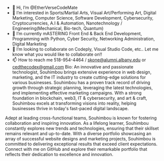 - 👋 Hi, I’m @EtherVerseCodeMate
- 👀 I’m interested in Sports/Martial Arts, Visual Art/Performing Art, Digital Marketing, Computer Science, Software Development, Cybersecurity, Cryptocurrencies, A.I & Automation, Nanotechnology / Engineering(Mechanical, Bio-tech, Quantum)
- 🌱 I’m currently mASTERING Front End & Back End Development, Programming with Python, Cyber Security, Networking Administration, Digital Marketing
- 💞️ I’m looking to collaborate on Codeply, Visual Studio Code, etc.. Let me know what you would like to collaborate on!!
- 📫 How to reach me 518-954-4464 / skone@alumni.albany.edu or cedthecodex@gmail.com
Bio:
An innovative and passionate technologist, Souhimbou brings extensive experience in web design, marketing, and the IT industry to create cutting-edge solutions for various businesses. Souhimbou has a proven track record of driving growth through strategic planning, leveraging the latest technologies, and implementing effective marketing campaigns. With a strong foundation in blockchain, web3, IT & cybersecurity, and art & craft, Souhimbou excels at transforming visions into reality, helping businesses thrive in today's fast-paced digital landscape.

Adept at leading cross-functional teams, Souhimbou is known for fostering collaboration and inspiring innovation. As a lifelong learner, Souhimbou constantly explores new trends and technologies, ensuring that their skillset remains relevant and up-to-date. With a diverse portfolio showcasing an array of successful website designs and marketing projects, Souhimbou is committed to delivering exceptional results that exceed client expectations. Connect with me on GitHub and explore their remarkable portfolio that reflects their dedication to excellence and innovation.


<!---
EtherVerseCodeMate/EtherVerseCodeMate is a ✨ special ✨ repository because its `README.md` (this file) appears on your GitHub profile.
You can click the Preview link to take a look at your changes.
--->
